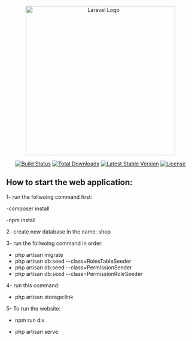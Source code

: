 <p align="center"><a href="https://laravel.com" target="_blank"><img src="https://raw.githubusercontent.com/laravel/art/master/logo-lockup/5%20SVG/2%20CMYK/1%20Full%20Color/laravel-logolockup-cmyk-red.svg" width="400" alt="Laravel Logo"></a></p>

<p align="center">
<a href="https://github.com/laravel/framework/actions"><img src="https://github.com/laravel/framework/workflows/tests/badge.svg" alt="Build Status"></a>
<a href="https://packagist.org/packages/laravel/framework"><img src="https://img.shields.io/packagist/dt/laravel/framework" alt="Total Downloads"></a>
<a href="https://packagist.org/packages/laravel/framework"><img src="https://img.shields.io/packagist/v/laravel/framework" alt="Latest Stable Version"></a>
<a href="https://packagist.org/packages/laravel/framework"><img src="https://img.shields.io/packagist/l/laravel/framework" alt="License"></a>
</p>

## How to start the web application:

1- run the follwoing command first:

-composer install

-npm install

2- create new database in the name: shop

3- run the follwoing command in order:

- php artisan migrate
- php artisan db:seed --class=RolesTableSeeder
- php artisan db:seed --class=PermissionSeeder
- php artisan db:seed --class=PermissionRoleSeeder

4- run this command:
- php artisan storage:link

5- To run the website:
- npm run div

- php artisan serve
